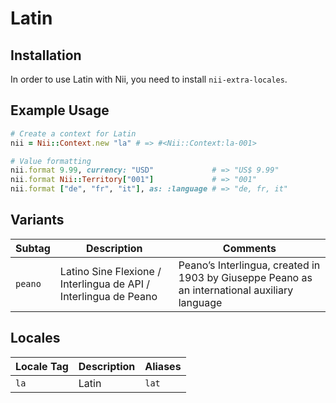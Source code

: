 <!-- This file has been generated. Source: languages/_template.md.erb -->

# Latin

## Installation

In order to use Latin with Nii, you need to install `nii-extra-locales`.

## Example Usage

``` ruby
# Create a context for Latin
nii = Nii::Context.new "la" # => #<Nii::Context:la-001>

# Value formatting
nii.format 9.99, currency: "USD"             # => "US$ 9.99"
nii.format Nii::Territory["001"]             # => "001"
nii.format ["de", "fr", "it"], as: :language # => "de, fr, it"
```

## Variants

<table>
  <thead>
    <tr>
      <th>Subtag</th>
      <th>Description</th>
      <th>Comments</th>
    </tr>
  </thead>
  <tbody>
    <tr>
      <td><code>peano</code></td>
      <td>Latino Sine Flexione / Interlingua de API / Interlingua de Peano</td>
      <td>Peano’s Interlingua, created in 1903 by Giuseppe Peano as an international auxiliary language</td>
    </tr>
  </tbody>
</table>

## Locales

<table>
  <thead>
    <tr>
      <th>Locale Tag</th>
      <th>Description</th>
      <th>Aliases</th>
    </tr>
  </thead>
  <tbody>
    <tr>
      <td><code>la</code></td>
      <td>Latin</td>
      <td><code>lat</code></td>
    </tr>
  </tbody>
</table>

